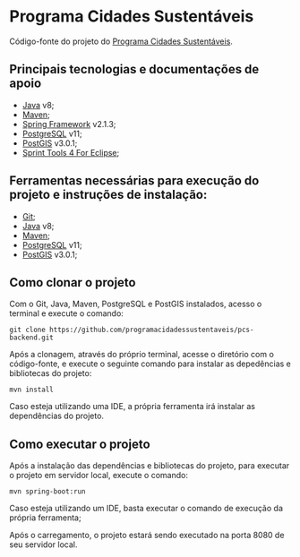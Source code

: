 # Programa Cidades Sustentáveis
Código-fonte do projeto do [Programa Cidades Sustentáveis](https://www.cidadessustentaveis.org.br/inicial/home).

## Principais tecnologias e documentações de apoio

- [Java](https://docs.oracle.com/en/java/) v8;
- [Maven](https://maven.apache.org/guides/);
- [Spring Framework](https://docs.spring.io/spring-framework/docs/current/reference/html/) v2.1.3;
- [PostgreSQL](https://www.postgresql.org/docs/) v11;
- [PostGIS](https://postgis.net/documentation/) v3.0.1;
- [Sprint Tools 4 For Eclipse](https://spring.io/tools);

## Ferramentas necessárias para execução do projeto e instruções de instalação:

- [Git](https://git-scm.com/downloads);
- [Java](https://www.oracle.com/br/java/technologies/javase/javase8-archive-downloads.html) v8;
- [Maven](https://maven.apache.org/install.html);
- [PostgreSQL](https://www.postgresql.org/download/) v11;
- [PostGIS](https://postgis.net/install/) v3.0.1;

## Como clonar o projeto

Com o Git, Java, Maven, PostgreSQL e PostGIS instalados, acesso o terminal e execute o comando:

`git clone https://github.com/programacidadessustentaveis/pcs-backend.git`

Após a clonagem, através do próprio terminal, acesse o diretório com o código-fonte, e execute o seguinte comando para instalar as depedências e bibliotecas do projeto:

`mvn install`

Caso esteja utilizando uma IDE, a própria ferramenta irá instalar as dependências do projeto.

## Como executar o projeto

Após a instalação das dependências e bibliotecas do projeto, para executar o projeto em servidor local, execute o comando:

`mvn spring-boot:run`

Caso esteja utilizando um IDE, basta executar o comando de execução da própria ferramenta;

Após o carregamento, o projeto estará sendo executado na porta 8080 de seu servidor local.
